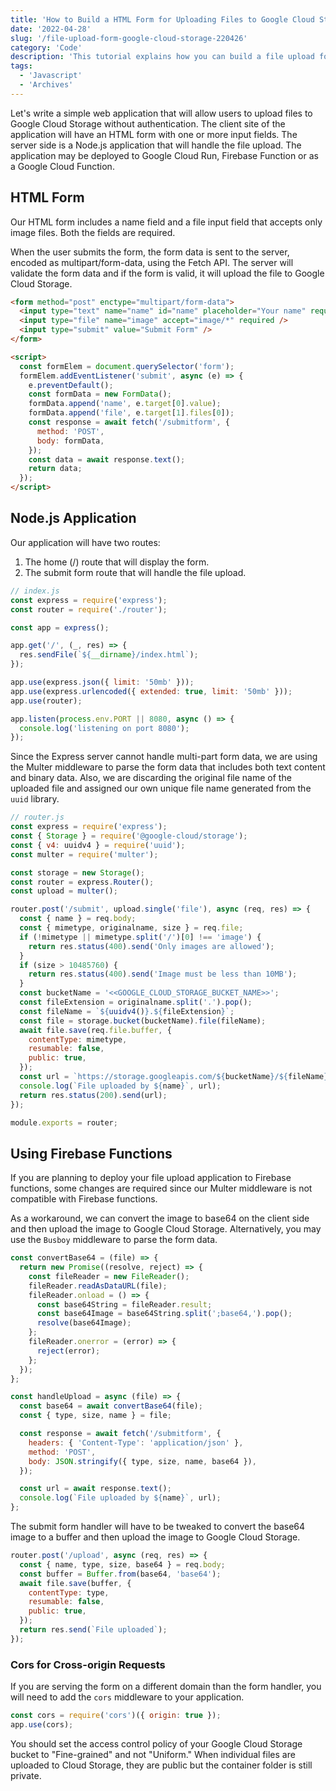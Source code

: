 ```yaml
---
title: 'How to Build a HTML Form for Uploading Files to Google Cloud Storage'
date: '2022-04-28'
slug: '/file-upload-form-google-cloud-storage-220426'
category: 'Code'
description: 'This tutorial explains how you can build a file upload form for uploading files to Google Cloud Storage. The uploaded files can be made pubic or private.'
tags:
  - 'Javascript'
  - 'Archives'
---
```


Let's write a simple web application that will allow users to upload files to Google Cloud Storage without authentication. The client site of the application will have an HTML form with one or more input fields. The server side is a Node.js application that will handle the file upload. The application may be deployed to Google Cloud Run, Firebase Function or as a Google Cloud Function.

## HTML Form

Our HTML form includes a name field and a file input field that accepts only image files. Both the fields are required.

When the user submits the form, the form data is sent to the server, encoded as multipart/form-data, using the Fetch API. The server will validate the form data and if the form is valid, it will upload the file to Google Cloud Storage.

```html
<form method="post" enctype="multipart/form-data">
  <input type="text" name="name" id="name" placeholder="Your name" required />
  <input type="file" name="image" accept="image/*" required />
  <input type="submit" value="Submit Form" />
</form>

<script>
  const formElem = document.querySelector('form');
  formElem.addEventListener('submit', async (e) => {
    e.preventDefault();
    const formData = new FormData();
    formData.append('name', e.target[0].value);
    formData.append('file', e.target[1].files[0]);
    const response = await fetch('/submitform', {
      method: 'POST',
      body: formData,
    });
    const data = await response.text();
    return data;
  });
</script>
```

## Node.js Application

Our application will have two routes:

1. The home (/) route that will display the form.
2. The submit form route that will handle the file upload.

```js
// index.js
const express = require('express');
const router = require('./router');

const app = express();

app.get('/', (_, res) => {
  res.sendFile(`${__dirname}/index.html`);
});

app.use(express.json({ limit: '50mb' }));
app.use(express.urlencoded({ extended: true, limit: '50mb' }));
app.use(router);

app.listen(process.env.PORT || 8080, async () => {
  console.log('listening on port 8080');
});
```

Since the Express server cannot handle multi-part form data, we are using the Multer middleware to parse the form data that includes both text content and binary data. Also, we are discarding the original file name of the uploaded file and assigned our own unique file name generated from the `uuid` library.

```js
// router.js
const express = require('express');
const { Storage } = require('@google-cloud/storage');
const { v4: uuidv4 } = require('uuid');
const multer = require('multer');

const storage = new Storage();
const router = express.Router();
const upload = multer();

router.post('/submit', upload.single('file'), async (req, res) => {
  const { name } = req.body;
  const { mimetype, originalname, size } = req.file;
  if (!mimetype || mimetype.split('/')[0] !== 'image') {
    return res.status(400).send('Only images are allowed');
  }
  if (size > 10485760) {
    return res.status(400).send('Image must be less than 10MB');
  }
  const bucketName = '<<GOOGLE_CLOUD_STORAGE_BUCKET_NAME>>';
  const fileExtension = originalname.split('.').pop();
  const fileName = `${uuidv4()}.${fileExtension}`;
  const file = storage.bucket(bucketName).file(fileName);
  await file.save(req.file.buffer, {
    contentType: mimetype,
    resumable: false,
    public: true,
  });
  const url = `https://storage.googleapis.com/${bucketName}/${fileName}`;
  console.log(`File uploaded by ${name}`, url);
  return res.status(200).send(url);
});

module.exports = router;
```

## Using Firebase Functions

If you are planning to deploy your file upload application to Firebase functions, some changes are required since our Multer middleware is not compatible with Firebase functions.

As a workaround, we can convert the image to base64 on the client side and then upload the image to Google Cloud Storage. Alternatively, you may use the `Busboy` middleware to parse the form data.

```js
const convertBase64 = (file) => {
  return new Promise((resolve, reject) => {
    const fileReader = new FileReader();
    fileReader.readAsDataURL(file);
    fileReader.onload = () => {
      const base64String = fileReader.result;
      const base64Image = base64String.split(';base64,').pop();
      resolve(base64Image);
    };
    fileReader.onerror = (error) => {
      reject(error);
    };
  });
};

const handleUpload = async (file) => {
  const base64 = await convertBase64(file);
  const { type, size, name } = file;

  const response = await fetch('/submitform', {
    headers: { 'Content-Type': 'application/json' },
    method: 'POST',
    body: JSON.stringify({ type, size, name, base64 }),
  });

  const url = await response.text();
  console.log(`File uploaded by ${name}`, url);
};
```

The submit form handler will have to be tweaked to convert the base64 image to a buffer and then upload the image to Google Cloud Storage.

```js
router.post('/upload', async (req, res) => {
  const { name, type, size, base64 } = req.body;
  const buffer = Buffer.from(base64, 'base64');
  await file.save(buffer, {
    contentType: type,
    resumable: false,
    public: true,
  });
  return res.send(`File uploaded`);
});
```

### Cors for Cross-origin Requests

If you are serving the form on a different domain than the form handler, you will need to add the `cors` middleware to your application.

```js
const cors = require('cors')({ origin: true });
app.use(cors);
```

You should set the access control policy of your Google Cloud Storage bucket to "Fine-grained" and not "Uniform." When individual files are uploaded to Cloud Storage, they are public but the container folder is still private.

